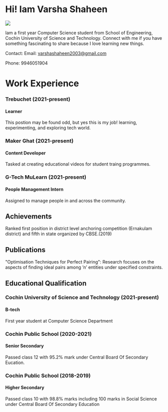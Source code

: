# Hi! Iam Varsha Shaheen

<image src=https://raw.githubusercontent.com/VarshaShaheen/varshashaheen.github.io/main/WhatsApp%20Image%202022-06-20%20at%208.09.26%20PM.jpeg ></image>

<p> 
	Iam a first year Computer Science student from School of Engineering, Cochin University of Science and Technology. Connect with me if you have something fascinating to share because I love learning new things.
</p>

Contact:
  <a>Email: varshashaheen2003@gmail.com</a>
  <p>Phone: 9946051904</p>



# Work Experience

<h3>Trebuchet (2021-present)</h3>
<h4 >Learner</h4>
This postion may be found odd, but yes this is my job! learning, experimenting, and exploring tech world.

<h3>Maker Ghat (2021-present)</h3>
<h4 >Content Developer</h4>
Tasked at creating educational videos for student traing programmes.
<h3>G-Tech MuLearn (2021-present)</h3>
<h4 >People Management Intern</h4>
Assigned to manage people in and across the community.  


## Achievements

Ranked first position in district level anchoring competition (Ernakulam district) and fifth in state organized by CBSE.(2019)

## Publications

"Optimisation Techniques for Perfect Pairing":
	Research focuses on the aspects of finding ideal pairs among ’n’ entities under specified constraints.


## Educational Qualification
<h3>Cochin University of Science and Technology (2021-present)</h3>
<h4>B-tech</h4>
First year student at Computer Science Department
<h3>Cochin Public School (2020-2021)</h3>
<h4>Senior Secondary</h4>
Passed class 12 with 95.2% mark under Central Board Of Secondary Eucation.
<h3>Cochin Public School (2018-2019)</h3>
<h4>Higher Secondary</h4>
Passed class 10 with 98.8% marks including 100 marks in Social
 Science under Central Board Of Secondary Education

